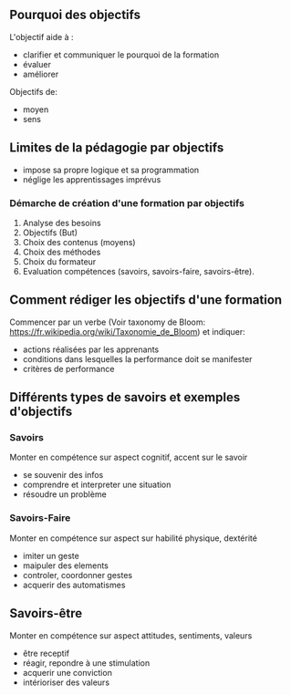 <!--

---
title: Comment rédiger des objectifs de formation
description: Notes prises lors d'une formation de formateurs et annotées.
image_url: 
---

-->


## Pourquoi des objectifs

L'objectif aide à : 
- clarifier et communiquer le pourquoi de la formation
- évaluer
- améliorer

Objectifs de:
- moyen
- sens

## Limites de la pédagogie par objectifs
- impose sa propre logique et sa programmation
- néglige les apprentissages imprévus

### Démarche de création d'une formation par objectifs

1. Analyse des besoins
2. Objectifs (But)
3. Choix des contenus (moyens)
4. Choix des méthodes
5. Choix du formateur
6. Evaluation compétences (savoirs, savoirs-faire, savoirs-être).


## Comment rédiger les objectifs d'une formation

Commencer par un verbe (Voir taxonomy de Bloom: https://fr.wikipedia.org/wiki/Taxonomie_de_Bloom) et indiquer:
- actions réalisées par les apprenants
- conditions dans lesquelles la performance doit se manifester
- critères de performance


## Différents types de savoirs et exemples d'objectifs


### Savoirs 

Monter en compétence sur aspect cognitif, accent sur le savoir
- se souvenir des infos
- comprendre et interpreter une situation
- résoudre un problème

### Savoirs-Faire

Monter en compétence sur aspect sur habilité physique, dextérité
- imiter un geste
- maipuler des elements
- controler, coordonner gestes
- acquerir des automatismes

## Savoirs-être
Monter en compétence sur aspect attitudes, sentiments, valeurs
- être receptif
- réagir, repondre à une stimulation
- acquerir une conviction
- intérioriser des valeurs
